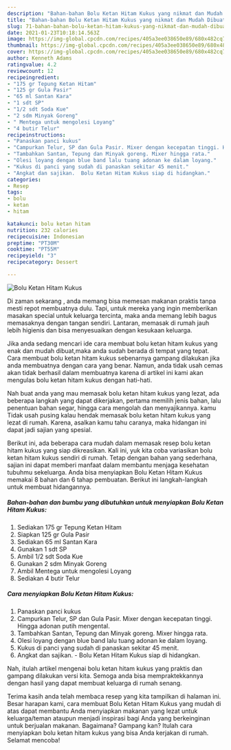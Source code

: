 ```yaml
---
description: "Bahan-bahan Bolu Ketan Hitam Kukus yang nikmat dan Mudah Dibuat"
title: "Bahan-bahan Bolu Ketan Hitam Kukus yang nikmat dan Mudah Dibuat"
slug: 71-bahan-bahan-bolu-ketan-hitam-kukus-yang-nikmat-dan-mudah-dibuat
date: 2021-01-23T10:18:14.563Z
image: https://img-global.cpcdn.com/recipes/405a3ee038650e89/680x482cq70/bolu-ketan-hitam-kukus-foto-resep-utama.jpg
thumbnail: https://img-global.cpcdn.com/recipes/405a3ee038650e89/680x482cq70/bolu-ketan-hitam-kukus-foto-resep-utama.jpg
cover: https://img-global.cpcdn.com/recipes/405a3ee038650e89/680x482cq70/bolu-ketan-hitam-kukus-foto-resep-utama.jpg
author: Kenneth Adams
ratingvalue: 4.2
reviewcount: 12
recipeingredient:
- "175 gr Tepung Ketan Hitam"
- "125 gr Gula Pasir"
- "65 ml Santan Kara"
- "1 sdt SP"
- "1/2 sdt Soda Kue"
- "2 sdm Minyak Goreng"
- " Mentega untuk mengolesi Loyang"
- "4 butir Telur"
recipeinstructions:
- "Panaskan panci kukus"
- "Campurkan Telur, SP dan Gula Pasir. Mixer dengan kecepatan tinggi. Hingga adonan putih mengental."
- "Tambahkan Santan, Tepung dan Minyak goreng. Mixer hingga rata."
- "Olesi loyang dengan blue band lalu tuang adonan ke dalam loyang."
- "Kukus di panci yang sudah di panaskan sekitar 45 menit."
- "Angkat dan sajikan.  Bolu Ketan Hitam Kukus siap di hidangkan."
categories:
- Resep
tags:
- bolu
- ketan
- hitam

katakunci: bolu ketan hitam 
nutrition: 232 calories
recipecuisine: Indonesian
preptime: "PT30M"
cooktime: "PT55M"
recipeyield: "3"
recipecategory: Dessert

---
```



![Bolu Ketan Hitam Kukus](https://img-global.cpcdn.com/recipes/405a3ee038650e89/680x482cq70/bolu-ketan-hitam-kukus-foto-resep-utama.jpg)

Di zaman  sekarang , anda memang bisa memesan makanan praktis tanpa mesti repot membuatnya dulu. Tapi, untuk mereka yang ingin memberikan masakan special untuk keluarga tercinta, maka anda memang lebih bagus memasaknya dengan tangan sendiri. Lantaran, memasak di rumah jauh lebih higienis dan bisa menyesuaikan dengan kesukaan keluarga.

Jika anda sedang mencari ide cara membuat bolu ketan hitam kukus yang enak dan mudah dibuat,maka anda sudah berada di tempat yang tepat. Cara membuat bolu ketan hitam kukus  sebenarnya gampang dilakukan jika anda membuatnya dengan cara yang benar. Namun, anda tidak usah cemas akan tidak berhasil dalam membuatnya 
karena di artikel ini kami akan mengulas bolu ketan hitam kukus dengan hati-hati.  



Nah buat anda yang mau memasak bolu ketan hitam kukus yang lezat, ada beberapa langkah yang dapat dikerjakan, pertama memilih jenis bahan, lalu penentuan bahan segar, hingga cara mengolah dan menyajikannya. kamu Tidak usah pusing kalau hendak memasak bolu ketan hitam kukus yang lezat di rumah. Karena, asalkan kamu  tahu caranya, maka hidangan ini dapat jadi sajian yang spesial.

Berikut ini, ada beberapa cara mudah dalam memasak resep bolu ketan hitam kukus yang siap dikreasikan. Kali ini, yuk kita coba variasikan bolu ketan hitam kukus sendiri di rumah. Tetap dengan bahan yang sederhana, sajian ini dapat memberi manfaat dalam membantu menjaga kesehatan tubuhmu sekeluarga. Anda bisa menyiapkan Bolu Ketan Hitam Kukus memakai 8 bahan dan 6 tahap pembuatan. Berikut ini langkah-langkah untuk membuat hidangannya.

<!--inarticleads1-->

##### Bahan-bahan dan bumbu yang dibutuhkan untuk menyiapkan Bolu Ketan Hitam Kukus:

1. Sediakan 175 gr Tepung Ketan Hitam
1. Siapkan 125 gr Gula Pasir
1. Sediakan 65 ml Santan Kara
1. Gunakan 1 sdt SP
1. Ambil 1/2 sdt Soda Kue
1. Gunakan 2 sdm Minyak Goreng
1. Ambil  Mentega untuk mengolesi Loyang
1. Sediakan 4 butir Telur




<!--inarticleads2-->

##### Cara menyiapkan Bolu Ketan Hitam Kukus:

1. Panaskan panci kukus
1. Campurkan Telur, SP dan Gula Pasir. Mixer dengan kecepatan tinggi. Hingga adonan putih mengental.
1. Tambahkan Santan, Tepung dan Minyak goreng. Mixer hingga rata.
1. Olesi loyang dengan blue band lalu tuang adonan ke dalam loyang.
1. Kukus di panci yang sudah di panaskan sekitar 45 menit.
1. Angkat dan sajikan.  - Bolu Ketan Hitam Kukus siap di hidangkan.




Nah, itulah artikel mengenai  bolu ketan hitam kukus  yang praktis dan gampang dilakukan versi kita. Semoga anda bisa mempraktekkannya dengan hasil yang dapat membuat keluarga di rumah senang. 

Terima kasih anda telah membaca resep yang kita tampilkan di halaman ini. Besar harapan kami, cara membuat  Bolu Ketan Hitam Kukus yang mudah di atas dapat membantu Anda menyiapkan makanan yang lezat untuk keluarga/teman ataupun menjadi inspirasi bagi Anda yang berkeinginan untuk berjualan makanan. Bagaimana? Gampang kan? Itulah cara menyiapkan bolu ketan hitam kukus yang bisa Anda kerjakan di rumah. Selamat mencoba!

